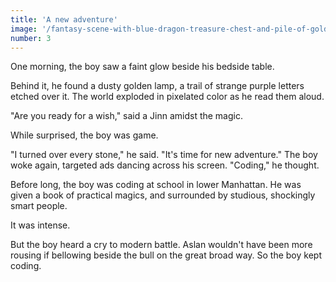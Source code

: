 ```yaml
---
title: 'A new adventure'
image: '/fantasy-scene-with-blue-dragon-treasure-chest-and-pile-of-golden-coins-d-illustration-707801968.jpg'
number: 3
---
```


One morning, the boy saw a faint glow beside his bedside table. 

Behind it, he found a dusty golden lamp, a trail of strange purple letters etched over it. The world exploded in pixelated color as he read them aloud. 

"Are you ready for a wish," said a Jinn amidst the magic. 

While surprised, the boy was game. 

"I turned over every stone," he said. "It's time for new adventure." The boy woke again, targeted ads dancing across his screen. "Coding," he thought. 

Before long, the boy was coding at school in lower Manhattan. He was given a book of practical magics, and surrounded by studious, shockingly smart people. 

It was intense. 

But the boy heard a cry to modern battle. Aslan wouldn't have been more rousing if bellowing beside the bull on the great broad way. So the boy kept coding.

